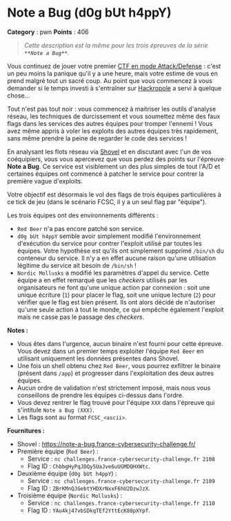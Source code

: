# Note a Bug (d0g bUt h4ppY)

**Category** : pwn
**Points** : 406

> *Cette description est la même pour les trois épreuves de la série **`**Note a Bug**`**.*

Vous continuez de jouer votre premier [CTF en mode Attack/Defense](https://2023.faustctf.net/information/attackdefense-for-beginners/) : c'est un peu moins la panique qu'il y a une heure, mais votre estime de vous en prend malgré tout un sacré coup. Au point que vous commencez à vous demander si le temps investi à s'entraîner sur [Hackropole](https://hackropole.fr/) a servi à quelque chose...

Tout n'est pas tout noir : vous commencez à maitriser les outils d'analyse réseau, les techniques de durcissement et vous soumettez même des faux flags dans les services des autres équipes pour tromper l'ennemi ! Vous avez même appris à voler les exploits des autres équipes très rapidement, sans même prendre la peine de regarder le code des services !

En analysant les flots réseau via [Shovel](https://github.com/ANSSI-FR/shovel/) et en discutant avec l'un de vos coéquipiers, vous vous apercevez que vous perdez des points sur l'épreuve **Note a Bug**.
Ce service est visiblement un des plus simples de tout l'A/D et certaines équipes ont commencé à patcher le service pour contrer la première vague d'exploits.

Votre objectif est désormais le vol des flags de trois équipes particulières à ce tick de jeu (dans le scénario FCSC, il y a un seul flag par "équipe").

Les trois équipes ont des environnements différents :
* `Red Beer` n'a pas encore patché son service.
* `d0g bUt h4ppY` semble avoir simplement modifié l'environnement d'exécution du service pour contrer l'exploit utilisé par toutes les équipes. Votre hypothèse est qu'ils ont simplement supprimé `/bin/sh` du conteneur du service. Il n'y a en effet aucune raison qu'une utilisation légitime du service ait besoin de `/bin/sh` !
* `Nordic Mollusks` a modifié les paramètres d'appel du service. Cette équipe a en effet remarqué que les _checkers_ utilisés par les organisateurs ne font qu'une unique action par connexion : soit une unique écriture (`1`) pour placer le flag, soit une unique lecture (`2`) pour vérifier que le flag est bien présent. Ils ont alors décidé de n'autoriser qu'une seule action à tout le monde, ce qui empêche également l'exploit mais ne casse pas le passage des _checkers_.

**Notes :**
* Vous êtes dans l'urgence, aucun binaire n'est fourni pour cette épreuve. Vous devez dans un premier temps exploiter l'équipe `Red Beer` en utilisant uniquement les données présentes dans Shovel.
* Une fois un shell obtenu chez `Red Beer`, vous pourrez exfiltrer le binaire (présent dans `/app`) et progresser dans l'exploitation des deux autres équipes.
* Aucun ordre de validation n'est strictement imposé, mais nous vous conseillons de prendre les équipes ci-dessus dans l'ordre.
* Vous devez rentrer le flag trouvé pour l'équipe `XXX` dans l'épreuve qui s'intitule `Note a Bug (XXX)`.
* Les flags sont au format `FCSC_<ascii>`.

**Fournitures :**

* Shovel : https://note-a-bug.france-cybersecurity-challenge.fr/
* Première équipe (`Red Beer`) :
  * Service : `nc challenges.france-cybersecurity-challenge.fr 2108`
  * Flag ID : `ChbbgHyPqJDQy5UaJve6uUGMDQHXWtc`.
* Deuxième équipe (`d0g bUt h4ppY`) :
  * Service : `nc challenges.france-cybersecurity-challenge.fr 2109`
  * Flag ID : `ZBrKMnQJGebtYHDXrNxxF6hU2DzwJzX`.
* Troisième équipe (`Nordic Mollusks`) :
  * Service : `nc challenges.france-cybersecurity-challenge.fr 2110`
  * Flag ID : `YAu4kj47vbSDkqTEf2YttEcK88pXYpf`.



